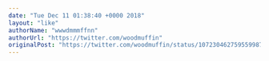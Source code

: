 ```yaml
---
date: "Tue Dec 11 01:38:40 +0000 2018"
layout: "like"
authorName: "wwwdmmmffnn"
authorUrl: "https://twitter.com/woodmuffin"
originalPost: "https://twitter.com/woodmuffin/status/1072304627595599872"
---
```

